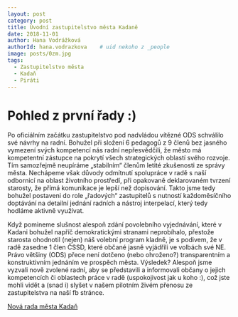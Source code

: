 ```yaml
---
layout: post
category: post
title: Úvodní zastupitelstvo města Kadaně  
date: 2018-11-01
author: Hana Vodrážková
authorId: hana.vodrazkova    # uid nekoho z _people
image: posts/0zm.jpg
tags:
  - Zastupitelstvo města
  - Kadaň
  - Piráti
---
```


# Pohled z první řady :) 

Po oficiálním začátku zastupitelstvo pod nadvládou vítězné ODS schválilo své návrhy na radní. Bohužel při složení 6 pedagogů z 9 členů bez jasného vymezení svých kompetencí nás radní nepřesvědčili, že město má kompetentní zástupce na pokrytí všech strategických oblastí svého rozvoje. Tím samozřejmě neupíráme „stabilním“ členům letité zkušenosti ze správy města.
Nechápeme však důvody odmítnutí spolupráce v radě s naší odbornicí na oblast životního prostředí, při opakovaně deklarovaném tvrzení starosty, že přímá komunikace je lepší než dopisování. 
Takto jsme tedy bohužel postaveni do role „řadových“ zastupitelů s nutností každoměsíčního doptávání na detailní jednání radních a nástroj interpelací, který tedy hodláme aktivně využívat.

Když pomineme slušnost alespoň zdání povolebního vyjednávání, které v Kadani bohužel napříč demokratickými stranami neprobíhalo, přestože starosta ohodnotil (nejen) náš volební program kladně, je s podivem, že v radě zasedne 1 člen ČSSD, které občané jasně vyjádřili ve volbách své NE.
Právo většiny (ODS) přece není dotčeno (nebo ohroženo?) transparentním a konstruktivním jednáním ve prospěch města.
Výsledek? Alespoň jsme vyzvali nově zvolené radní, aby se představili a informovali občany o jejich kompetencích či oblastech práce v radě (uspokojivost jak u koho :), což jste mohli vidět a (snad i) slyšet v našem pilotním živém přenosu ze zastupitelstva na naší fb stránce.

[Nová rada města Kadaň](http://www.mesto-kadan.cz/podsekce-5/rada-mesta/) 
